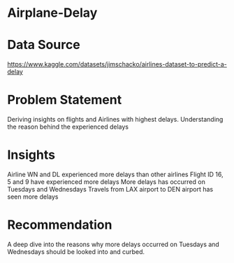 # Airplane-Delay
# Data Source
https://www.kaggle.com/datasets/jimschacko/airlines-dataset-to-predict-a-delay
# Problem Statement
Deriving insights on flights and Airlines with highest delays. Understanding the reason behind the experienced delays 
# Insights 
Airline WN and DL experienced more delays than other airlines
Flight ID 16, 5 and 9 have experienced more delays 
More delays has occurred on Tuesdays and Wednesdays
Travels from LAX airport to DEN airport has seen more delays
# Recommendation
A deep dive into the reasons why more delays occurred on Tuesdays and Wednesdays should be looked into and curbed. 
